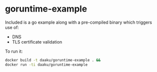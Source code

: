 goruntime-example
=================

Included is a go example along with a pre-compiled binary which triggers use of:

- DNS
- TLS certificate validation

To run it:

```sh
docker build -t daaku/goruntime-example . &&
docker run -ti daaku/goruntime-example
```
